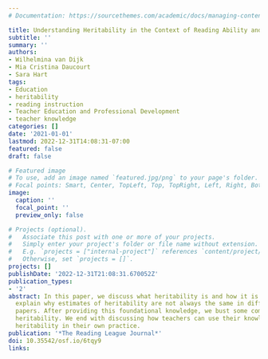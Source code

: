 ```yaml
---
# Documentation: https://sourcethemes.com/academic/docs/managing-content/

title: Understanding Heritability in the Context of Reading Ability and Instruction
subtitle: ''
summary: ''
authors:
- Wilhelmina van Dijk
- Mia Cristina Daucourt
- Sara Hart
tags:
- Education
- heritability
- reading instruction
- Teacher Education and Professional Development
- teacher knowledge
categories: []
date: '2021-01-01'
lastmod: 2022-12-31T14:08:31-07:00
featured: false
draft: false

# Featured image
# To use, add an image named `featured.jpg/png` to your page's folder.
# Focal points: Smart, Center, TopLeft, Top, TopRight, Left, Right, BottomLeft, Bottom, BottomRight.
image:
  caption: ''
  focal_point: ''
  preview_only: false

# Projects (optional).
#   Associate this post with one or more of your projects.
#   Simply enter your project's folder or file name without extension.
#   E.g. `projects = ["internal-project"]` references `content/project/deep-learning/index.md`.
#   Otherwise, set `projects = []`.
projects: []
publishDate: '2022-12-31T21:08:31.670052Z'
publication_types:
- '2'
abstract: In this paper, we discuss what heritability is and how it is measured, and
  explain why estimates of heritability are not always the same in different scientific
  papers. After providing this foundational knowledge, we bust some common myths about
  heritability. We end with discussing how teachers can use their knowledge about
  heritability in their own practice.
publication: '*The Reading League Journal*'
doi: 10.35542/osf.io/6tqy9
links:
- name: URL
  url: https://edarxiv.org/6tqy9/
---
```

